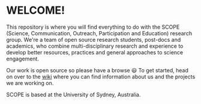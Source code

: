 # WELCOME!

This repository is where you will find everything to do with the SCOPE (Science, Communication, Outreach, Participation and Education) research group. We're a team of open source research students, post-docs and academics, who combine multi-disciplinary research and experience to develop better resources, practices and general approaches to science engagement. 

Our work is open source so please have a browse :smiley: To get started, head on over to the [wiki](https://github.com/alintheopen/SCOPE/wiki) where you can find information about us and the projects we are working on.

SCOPE is based at the University of Sydney, Australia.
